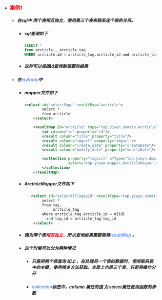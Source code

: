 - ### <font color='red'>案例1</font>

  - ##### 在sql中 两个表相互独立，使用第三个表来联系连个表的关系。

    - ##### sql查询如下

      ```sql
      SELECT *
      from arcticle , arcticle_tag
      WHERE arcticle.id = arcticle_tag.arcticle_id and arcticle_tag.tag_id = ? 
      ```

    - ##### 这样可以根据id查询到想要的结果

  - ##### 在<font color='cornflowerblue'>mybatis</font>中

    - ##### mapper文件如下

      ```xml
      <select id="selectPage" resultMap="arcticle">
              select *
              from arcticle
          </select>
      
          <resultMap id="arcticle" type="top.yiwyn.domain.Arcticle">
              <id column="id" property="id"/>
              <result column="title" property="title"/>
              <result column="imgurl" property="imgurl"/>
              <result column="create_date" property="createDate"/>
              <result column="modify_date" property="modifyDate"/>
      
              <collection property="tagList" ofType="top.yiwyn.domain.Tag" column="id"
                          select="top.yiwyn.mapper.ArcticleMapper.selectAllTagById">
              </collection>
          </resultMap>
      ```

    - ##### ArcticleMapper文件如下

      ```xml
         <select id="selectAllTagById" resultType="top.yiwyn.domain.Tag" parameterType="int">
              select *
              from tag,
                   arcticle_tag
              where arcticle_tag.arcticle_id = #{id}
                and tag.id = arcticle_tag.tag_id
          </select>
      ```

      

    - ##### 因为两个表<font color='red'>相互独立</font>，所以查询结果需要使用<font color='cornflowerblue'>resultMap</font> 。

    - ##### 这个时候可以分为两种情况 

      - ##### 只是用两个表查询 如上 ，在处理另一个表的数据时，使用联系表中的主键，使用相关方法获取。本质上也是三个表，只是将操作分开

      - ##### <font color='cornflowerblue'>collection</font>标签中，column 属性的值 为 select属性使用函数的参数